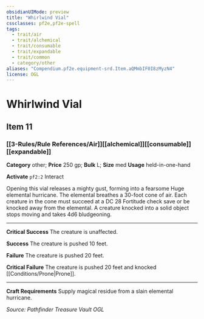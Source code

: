```yaml
---
obsidianUIMode: preview
title: "Whirlwind Vial"
cssclasses: pf2e,pf2e-spell
tags:
  - trait/air
  - trait/alchemical
  - trait/consumable
  - trait/expandable
  - trait/common
  - category/other
aliases: "Compendium.pf2e.equipment-srd.Item.aQMmbIF0I8zMyzN4"
license: OGL
---
```

# Whirlwind Vial
## Item 11
### [[3-Rules/Rule References/Air]][[alchemical]][[consumable]][[expandable]]

**Category** other; 
**Price** 250 gp; 
**Bulk** L; **Size** med
**Usage** held-in-one-hand

**Activate** `pf2:2` Interact

Opening this vial releases a mighty gust, forming into a fearsome Huge elemental hurricane. The elemental breathes a 30-foot cone of air. Each creature in the cone must succeed at a DC 28 Fortitude check save or be knocked away from the elemental. A creature knocked into a solid object stops moving and takes 4d6 bludgeoning.

* * *

**Critical Success** The creature is unaffected.

**Success** The creature is pushed 10 feet.

**Failure** The creature is pushed 20 feet.

**Critical Failure** The creature is pushed 20 feet and knocked [[Conditions/Prone|Prone]].

* * *

**Craft Requirements** Supply magical residue from a slain elemental hurricane.

*Source: Pathfinder Treasure Vault*
*OGL*